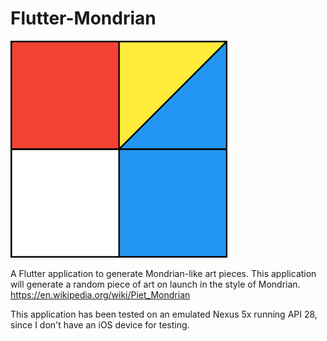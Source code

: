 # Flutter-Mondrian

![](./mondrian-1.png)

A Flutter application to generate Mondrian-like art pieces. This application will generate a random piece of art on launch in the style of Mondrian. https://en.wikipedia.org/wiki/Piet_Mondrian

This application has been tested on an emulated Nexus 5x running API 28, since I don't have an iOS device for testing.

